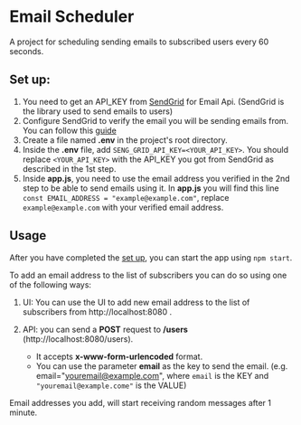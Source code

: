 # Email Scheduler

A project for scheduling sending emails to subscribed users every 60 seconds.

## Set up:

1. You need to get an API_KEY from [SendGrid](https://signup.sendgrid.com/) for Email Api. (SendGrid is the library used to send emails to users)
2. Configure SendGrid to verify the email you will be sending emails from. You can follow this [guide](https://docs.sendgrid.com/ui/sending-email/sender-verification)
3. Create a file named **.env** in the project's root directory.
4. Inside the **.env** file, add `SENG_GRID_API_KEY=<YOUR_API_KEY>`. You should replace `<YOUR_API_KEY>` with the API_KEY you got from SendGrid as described in the 1st step.
5. Inside **app.js**, you need to use the email address you verified in the 2nd step to be able to send emails using it.
   In **app.js** you will find this line `const EMAIL_ADDRESS = "example@example.com"`, replace `example@example.com` with your verified email address.


## Usage

After you have completed the [set up](#set-up), you can start the app using `npm start`.

To add an email address to the list of subscribers you can do so using one of the following ways:

1. UI: You can use the UI to add new email address to the list of subscribers from http://localhost:8080 .

2. API: you can send a **POST** request to **/users** (http://localhost:8080/users).
    - It accepts **x-www-form-urlencoded** format.
    - You can use the parameter **email** as the key to send the email. (e.g. email="youremail@example.com", where `email` is the KEY and `"youremail@example.come"` is the VALUE)


Email addresses you add, will start receiving random messages after 1 minute.

